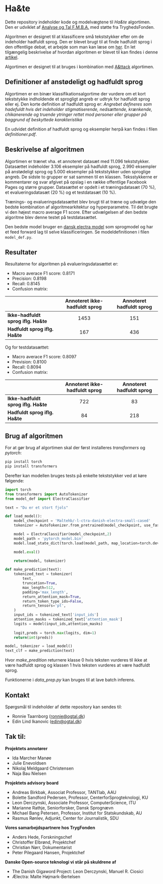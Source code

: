# Ha&te
Dette repository indeholder kode og modelvægtene til *Ha&te* algortimen. Den er udviklet af [Analyse og Tal F.M.B.A.](www.ogtal.dk) med støtte fra TryghedsFonden. 

Algoritmen er designet til at klassificere små tekststykker efter om de indeholder hadfuldt sprog. Den er blevet brugt til at finde hadfuldt sprog i den offentlige debat, et arbejde som man kan læse om [her](https://strapi.ogtal.dk/uploads/966f1ebcfa9942d3aef338e9920611f4.pdf). En let tilgængelig beskrivelse af hvordan algoritmen er blevet til kan findes i denne [artikel](https://politiken.dk/indland/art8214841/S%C3%A5dan-fik-en-astrofysiker-og-hans-kollegaer-en-superalgoritme-til-at-forst%C3%A5-hvorn%C3%A5r-vi-mennesker-sviner-hinanden-til-p%C3%A5-Facebook).  

Algortimen er designet til at bruges i kombination med [A&ttack](https://github.com/ogtal/A-ttack) algortimen. 

## Definitioner af anstødeligt og hadfuldt sprog

Algortimen er en binær klassifikationsalgortime der vurdere om et kort tekststykke indholdende et sprogligt angreb er udtryk for hadfuldt sprog eller ej. 
Den korte definition af hadfuldt sprog er:
*Angrebet defineres som hadefuldt hvis det indeholder stigmatiserende, nedsættende, krænkende, chikanerende og truende ytringer rettet mod personer eller grupper på baggrund af beskyttede karakteristika*

En udvidet definition af hadfuldt sprog og eksempler herpå kan findes i filen *definitioner.pdf*.

## Beskrivelse af algoritmen

Algortimen er trænet vha. et annoteret datasæt med 11.096 tekststykker. Datasættet indeholder 3.106 eksempler på hadfuldt sprog, 2.990 eksempler på anstødeligt sprog og 5.000 eksempler på tekststykker uden sproglige angreb. De sidste to grupper er sat sammen til en klassen. Teksstykkerne er kommentarer og svar afgivet på opslag i en række offentlige Facebook Pages og større grupper. Datasættet er opdelt i et træningsdatasæt (70 %), et evalueringsdatasæt (20 %) og et testdatasæt (10 %).  

Trænings- og evalueringsdatasættet blev brugt til at træne og udvælge den bedste kombination af algoritmearkitektur og hyperparametre. Til det brugte vi den højest macro average F1 score. Efter udvælgelsen af den bedste algoritme blev denne testet på testdatasættet. 

Den bedste model bruger en [dansk electra model](https://huggingface.co/Maltehb/-l-ctra-danish-electra-small-uncased#) som sprogmodel og har et feed forward lag til selve klassificeringen. Se modeldefinitionen i filen `model_def.py`. 

## Resultater
		
Resultaterne for algoritmen på evalueringsdatasættet er: 
 - Macro averace F1 score: 0.8171
 - Precision: 0.8198 
 - Recall: 0.8145 
 - Confusion matrix:

|         | Annoteret ikke-hadfuldt sprog | Annoteret hadfuldt sprog  |
| ------------- |:-------------:| :-----:|
| **Ikke-hadfuldt sprog iflg. Ha&te** | 1453 | 151 |
| **Hadfuldt sprog iflg. Ha&te**      | 167  | 436 |


Og for testdatasættet:
 - Macro averace F1 score: 0.8097
 - Prevision: 0.8100  
 - Recall: 0.8094
 - Confusion matrix:

|         | Annoteret ikke-hadfuldt sprog | Annoteret hadfuldt sprog  |
| ------------- |:-------------:| :-----:|
| **Ikke-hadfuldt sprog iflg. Ha&te** | 722 | 83 |
| **Hadfuldt sprog iflg. Ha&te**      | 84  | 218 |


## Brug af algoritmen

For at gør brug af algortimen skal der først installeres *transformers* og *pytorch*:
```bash
pip install torch
pip install transformers

```

Derefter kan modellen bruges tests på enkelte tekststykker ved at køre følgende:

```python
import torch
from transformers import AutoTokenizer
from model_def import ElectraClassifier

text = "Du er et stort fjols"

def load_model():
    model_checkpoint = 'Maltehb/-l-ctra-danish-electra-small-cased'
    tokenizer = AutoTokenizer.from_pretrained(model_checkpoint, use_fast=True)

    model = ElectraClassifier(model_checkpoint,2)
    model_path = 'pytorch_model.bin'
    model.load_state_dict(torch.load(model_path, map_location=torch.device('cpu')))

    model.eval()

    return(model, tokenizer)

def make_prediction(text):
    tokenized_text = tokenizer(
        text,
        truncation=True,
        max_length=512,
        padding='max_length',
        return_attention_mask=True,
        return_token_type_ids=False,
        return_tensors='pt',
    )
    input_ids = tokenized_text['input_ids']
    attention_masks = tokenized_text['attention_mask']
    logits = model(input_ids,attention_masks)
    
    logit,preds = torch.max(logits, dim=1)
    return(int(preds))

model, tokenizer = load_model()
text_clf = make_prediction(text)
```
Hvor *make_predition* returnere klasse 0 hvis teksten vurderes til ikke at være hadfuldt sprog og klassen 1 hvis teksten vurderes at være hadfuldt sprog. 

Funktionerne i *data_prep.py* kan bruges til at lave batch inferens. 

## Kontakt

Spørgsmål til indeholder af dette repository kan sendes til:
 - Ronnie Taarnborg (ronnie@ogtal.dk)
 - Edin Lind Ikanovic (edin@ogtal.dk)

## Tak til:

**Projektets annotører**
 - Ida Marcher Manøe
 - Julie Enevoldsen
 - Nikolaj Meldgaard Christensen
 - Naja Bau Nielsen

**Projektets advisory board**
 - Andreas Birkbak, Associat Professor, TANTlab, AAU 
 - Bolette Sandford Pedersen, Professor, CenterforSprogteknologi, KU
 - Leon Derczynski, Associate Professor, ComputerScience, ITU
 - Marianne Rathje, Seniorforsker, Dansk Sprognævn
 - Michael Bang Petersen, Professor, Institut for Statskundskab, AU
 - Rasmus Rønlev, Adjunkt, Center for Journalistik, SDU

**Vores samarbejdspartnere hos TrygFonden**
 - Anders Hede, Forskningschef
 - Christoffer Elbrønd, Projektchef
 - Christian Nørr, Dokumentarist
 - Peter Pilegaard Hansen, Projektchef

**Danske Open-source teknologi vi står på skuldrene af**
 - The Danish Gigaword Project: Leon Derczynski, Manuel R. Ciosici
 - Ælectra: Malte Højmark-Bertelsen
